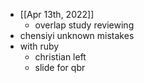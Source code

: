 - [[Apr 13th, 2022]]
	- overlap study reviewing
- chensiyi unknown mistakes
- with ruby
	- christian left
	- slide for qbr